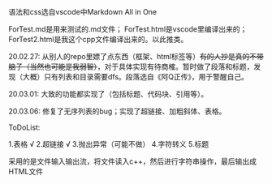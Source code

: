 语法和css选自vscode中Markdown All in One

ForTest.md是用来测试的.md文件； ForTest.html是vscode里编译出来的；ForTest2.html是我这个cpp文件编译出来的。以此推类。

20.02.27: 从别人的repo里嫖了点东西（框架、html标签等）~~有的人抄是真的不带脑子（当然也可能是我弱智）~~，对于具体实现有待商榷。暂时做了段落和标题，发现（大概）只有列表和目录需要dfs。段落选自《阿Q正传》，用于警醒自己。

20.03.01: 大致的功能都实现了（包括标题、代码块、引用等）。

20.03.06: 修复了无序列表的bug；实现了超链接、加粗斜体、表格。

ToDoList: 

1.表格 √
2.超链接 √
3.抛出异常（可能不做）
4.字符转义
5.标题


采用的是文件输入输出流，将文件读入c++，然后进行字符串操作，最后输出成HTML文件
